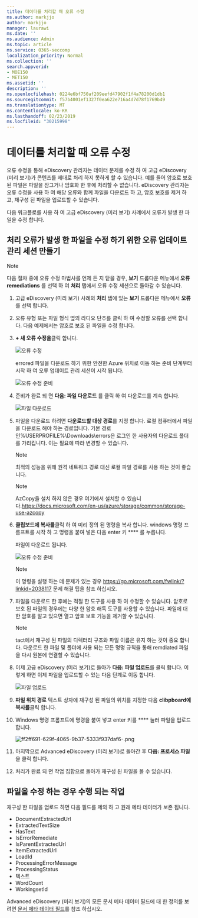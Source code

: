 ```yaml
---
title: 데이터를 처리할 때 오류 수정
ms.author: markjjo
author: markjjo
manager: laurawi
ms.date: ''
ms.audience: Admin
ms.topic: article
ms.service: O365-seccomp
localization_priority: Normal
ms.collection: ''
search.appverid:
- MOE150
- MET150
ms.assetid: ''
description: ''
ms.openlocfilehash: 0224e6bf750af209eefd47902f1f4a78200d1db1
ms.sourcegitcommit: f57b4001ef1327f0ea622e716a4d7d78f1769b49
ms.translationtype: MT
ms.contentlocale: ko-KR
ms.lasthandoff: 02/23/2019
ms.locfileid: "30215998"
---
```

# <a name="error-remediation-when-processing-data"></a>데이터를 처리할 때 오류 수정

오류 수정을 통해 eDiscovery 관리자는 데이터 문제를 수정 하 여 고급 eDiscovery (미리 보기)가 콘텐츠를 제대로 처리 하지 못하게 할 수 있습니다. 예를 들어 암호로 보호 된 파일은 파일을 잠그거나 암호화 한 후에 처리할 수 없습니다. eDiscovery 관리자는 오류 수정을 사용 하 여 해당 오류와 함께 파일을 다운로드 하 고, 암호 보호를 제거 하 고, 재구성 된 파일을 업로드할 수 있습니다.

다음 워크플로를 사용 하 여 고급 eDiscovery (미리 보기) 사례에서 오류가 발생 한 파일을 수정 합니다.

## <a name="creating-an-error-remediation-session-to-remediate-files-with-processing-errors"></a>처리 오류가 발생 한 파일을 수정 하기 위한 오류 업데이트 관리 세션 만들기

>[!NOTE]
>다음 절차 중에 오류 수정 마법사를 언제 든 지 닫을 경우, **보기** 드롭다운 메뉴에서 **오류 remediations** 를 선택 하 여 **처리** 탭에서 오류 수정 세션으로 돌아갈 수 있습니다.

1. 고급 eDiscovery (미리 보기) 사례의 **처리** 탭에 있는 **보기** 드롭다운 메뉴에서 **오류** 를 선택 합니다.

2. 오류 유형 또는 파일 형식 옆의 라디오 단추를 클릭 하 여 수정할 오류를 선택 합니다.  다음 예제에서는 암호로 보호 된 파일을 수정 합니다.

3. **+ 새 오류 수정을**클릭 합니다.

    ![오류 수정](../media/8c2faf1a-834b-44fc-b418-6a18aed8b81a.png)

    errored 파일을 다운로드 하기 위한 안전한 Azure 위치로 이동 하는 준비 단계부터 시작 하 여 오류 업데이트 관리 세션이 시작 됩니다.

    ![오류 수정 준비](../media/390572ec-7012-47c4-a6b6-4cbb5649e8a8.png)

4. 준비가 완료 되 면 **다음: 파일 다운로드** 를 클릭 하 여 다운로드를 계속 합니다.

    ![파일 다운로드](../media/6ac04b09-8e13-414a-9e24-7c75ba586363.png)

5. 파일을 다운로드 하려면 **다운로드할 대상 경로**를 지정 합니다. 로컬 컴퓨터에서 파일을 다운로드 해야 하는 경로입니다.  기본 경로인%USERPROFILE%\Downloads\errors은 로그인 한 사용자의 다운로드 폴더를 가리킵니다. 이는 필요에 따라 변경할 수 있습니다.

    >[!NOTE]
    >최적의 성능을 위해 원격 네트워크 경로 대신 로컬 파일 경로를 사용 하는 것이 좋습니다.

    > [!NOTE]
    > AzCopy을 설치 하지 않은 경우 여기에서 설치할 수 있습니다.https://docs.microsoft.com/en-us/azure/storage/common/storage-use-azcopy

6. **클립보드에 복사를**클릭 하 여 미리 정의 된 명령을 복사 합니다. windows 명령 프롬프트를 시작 하 고 명령을 붙여 넣은 다음 enter 키 **** 를 누릅니다.  

    파일이 다운로드 됩니다.

    ![오류 수정 준비](../media/f364ab4d-31c5-4375-b69f-650f694a2f69.png)

     > [!NOTE]
     > 이 명령을 실행 하는 데 문제가 있는 경우 https://go.microsoft.com/fwlink/?linkid=2038117 문제 해결 팁을 참조 하십시오.

7. 파일을 다운로드 한 후에는 적절 한 도구를 사용 하 여 수정할 수 있습니다. 암호로 보호 된 파일의 경우에는 다양 한 암호 해독 도구를 사용할 수 있습니다. 파일에 대 한 암호를 알고 있으면 열고 암호 보호 기능을 제거할 수 있습니다.
    > [!NOTE]
    > tact에서 재구성 된 파일의 디렉터리 구조와 파일 이름은 유지 하는 것이 중요 합니다.  다운로드 한 파일 및 폴더에 사용 되는 모든 명명 규칙을 통해 remdiated 파일을 다시 원본에 연결할 수 있습니다.

8. 이제 고급 eDiscovery (미리 보기)로 돌아가 **다음: 파일 업로드**를 클릭 합니다.  이렇게 하면 이제 파일을 업로드할 수 있는 다음 단계로 이동 합니다.

    ![파일 업로드](../media/af3d8617-1bab-4ecd-8de0-22e53acba240.png)

9. **파일 위치 경로** 텍스트 상자에 재구성 된 파일의 위치를 지정한 다음 **clibpboard에 복사를**클릭 합니다.

10. Windows 명령 프롬프트에 명령을 붙여 넣고 enter 키를 **** 눌러 파일을 업로드 합니다.

    ![ff2ff691-629f-4065-9b37-5333f937daf6-.png](../media/ff2ff691-629f-4065-9b37-5333f937daf6.png)

11. 마지막으로 Advanced eDiscovery (미리 보기)로 돌아간 후 **다음: 프로세스 파일**을 클릭 합니다.

12. 처리가 완료 되 면  작업 집합으로 돌아가 재구성 된 파일을 볼 수 있습니다.

## <a name="what-happens-when-files-are-remediated"></a>파일을 수정 하는 경우 수행 되는 작업

재구성 한 파일을 업로드 하면 다음 필드를 제외 하 고 원래 메타 데이터가 보존 됩니다. 

- DocumentExtractedUrl
- ExtractedTextSize
- HasText
- IsErrorRemediate
- IsParentExtractedUrl
- ItemExtractedUrl
- LoadId
- ProcessingErrorMessage
- ProcessingStatus
- 텍스트
- WordCount
- WorkingsetId

Advanced eDiscovery (미리 보기)의 모든 문서 메타 데이터 필드에 대 한 정의를 보려면 [문서 메타 데이터 필드](document-metadata-fields.md)를 참조 하십시오.